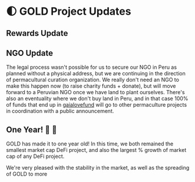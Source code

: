 # 🌓 GOLD Project Updates 

##  Rewards Update 



##  NGO Update 

The legal process wasn't possible for us to secure our NGO in Peru as planned without a physical address, but we are continuing in the direction of permacultural curation organization. We really don't need an NGO to make this happen now (to raise charity funds + donate), but will move forward to a Peruvian NGO once we have land to plant ourselves. There's also an eventuality where we don't buy land in Peru, and in that case 100% of funds that end up in [gaialovefund](https://wax.bloks.io/account/gaialovefund) will go to other permaculture projects in coordination with a public announcement.


## One Year! 🎂 🥳

GOLD has made it to one year old! In this time, we both remained the smallest market cap DeFi project, and also the largest % growth of market cap of any DeFi project. 

We're very pleased with the stability in the market, as well as the spreading of GOLD to more 
